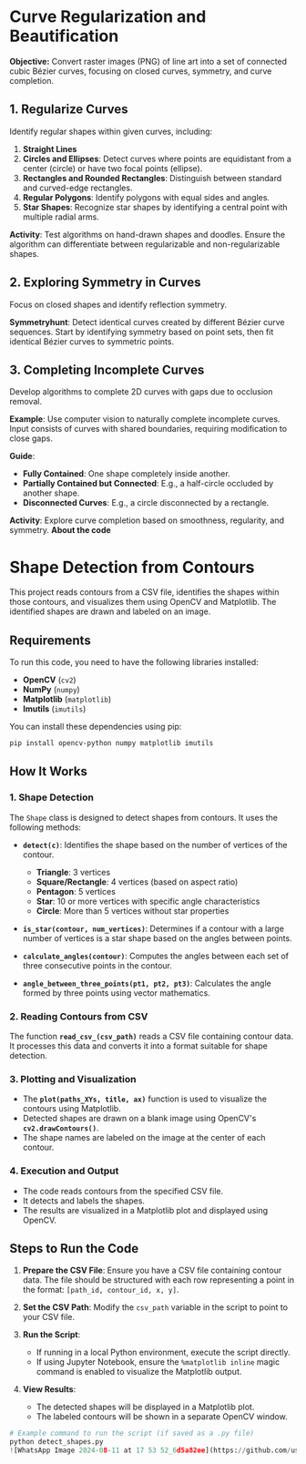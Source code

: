 # Curve Regularization and Beautification

**Objective:** Convert raster images (PNG) of line art into a set of connected cubic Bézier curves, focusing on closed curves, symmetry, and curve completion.
## 1. Regularize Curves
Identify regular shapes within given curves, including:

1. **Straight Lines**
2. **Circles and Ellipses**: Detect curves where points are equidistant from a center (circle) or have two focal points (ellipse).
3. **Rectangles and Rounded Rectangles**: Distinguish between standard and curved-edge rectangles.
4. **Regular Polygons**: Identify polygons with equal sides and angles.
5. **Star Shapes**: Recognize star shapes by identifying a central point with multiple radial arms.

**Activity**: Test algorithms on hand-drawn shapes and doodles. Ensure the algorithm can differentiate between regularizable and non-regularizable shapes.

## 2. Exploring Symmetry in Curves
Focus on closed shapes and identify reflection symmetry. 

**Symmetryhunt**: Detect identical curves created by different Bézier curve sequences. Start by identifying symmetry based on point sets, then fit identical Bézier curves to symmetric points.

## 3. Completing Incomplete Curves
Develop algorithms to complete 2D curves with gaps due to occlusion removal.

**Example**: Use computer vision to naturally complete incomplete curves. Input consists of curves with shared boundaries, requiring modification to close gaps.

**Guide**:
- **Fully Contained**: One shape completely inside another.
- **Partially Contained but Connected**: E.g., a half-circle occluded by another shape.
- **Disconnected Curves**: E.g., a circle disconnected by a rectangle.

**Activity**: Explore curve completion based on smoothness, regularity, and symmetry.
**About the code**
# Shape Detection from Contours

This project reads contours from a CSV file, identifies the shapes within those contours, and visualizes them using OpenCV and Matplotlib. The identified shapes are drawn and labeled on an image.

## Requirements

To run this code, you need to have the following libraries installed:

- **OpenCV** (`cv2`)
- **NumPy** (`numpy`)
- **Matplotlib** (`matplotlib`)
- **Imutils** (`imutils`)

You can install these dependencies using pip:

```bash
pip install opencv-python numpy matplotlib imutils
```

## How It Works

### 1. Shape Detection

The `Shape` class is designed to detect shapes from contours. It uses the following methods:

- **`detect(c)`**: Identifies the shape based on the number of vertices of the contour.
  - **Triangle**: 3 vertices
  - **Square/Rectangle**: 4 vertices (based on aspect ratio)
  - **Pentagon**: 5 vertices
  - **Star**: 10 or more vertices with specific angle characteristics
  - **Circle**: More than 5 vertices without star properties

- **`is_star(contour, num_vertices)`**: Determines if a contour with a large number of vertices is a star shape based on the angles between points.

- **`calculate_angles(contour)`**: Computes the angles between each set of three consecutive points in the contour.

- **`angle_between_three_points(pt1, pt2, pt3)`**: Calculates the angle formed by three points using vector mathematics.

### 2. Reading Contours from CSV

The function **`read_csv_(csv_path)`** reads a CSV file containing contour data. It processes this data and converts it into a format suitable for shape detection.

### 3. Plotting and Visualization

- The **`plot(paths_XYs, title, ax)`** function is used to visualize the contours using Matplotlib.
- Detected shapes are drawn on a blank image using OpenCV's **`cv2.drawContours()`**.
- The shape names are labeled on the image at the center of each contour.

### 4. Execution and Output

- The code reads contours from the specified CSV file.
- It detects and labels the shapes.
- The results are visualized in a Matplotlib plot and displayed using OpenCV.

## Steps to Run the Code

1. **Prepare the CSV File**: Ensure you have a CSV file containing contour data. The file should be structured with each row representing a point in the format: `[path_id, contour_id, x, y]`.

2. **Set the CSV Path**: Modify the `csv_path` variable in the script to point to your CSV file.

3. **Run the Script**:
   - If running in a local Python environment, execute the script directly.
   - If using Jupyter Notebook, ensure the `%matplotlib inline` magic command is enabled to visualize the Matplotlib output.

4. **View Results**:
   - The detected shapes will be displayed in a Matplotlib plot.
   - The labeled contours will be shown in a separate OpenCV window.

```python
# Example command to run the script (if saved as a .py file)
python detect_shapes.py
![WhatsApp Image 2024-08-11 at 17 53 52_6d5a82ee](https://github.com/user-attachments/assets/1b73dce5-7a8d-45d1-8cb8-b16bc5f0783b)


